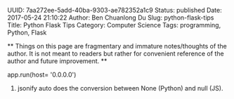 UUID: 7aa272ee-5add-40ba-9303-ae782352a1c9
Status: published
Date: 2017-05-24 21:10:22
Author: Ben Chuanlong Du
Slug: python-flask-tips
Title: Python Flask Tips
Category: Computer Science
Tags: programming, Python, Flask

**
Things on this page are
fragmentary and immature notes/thoughts of the author.
It is not meant to readers
but rather for convenient reference of the author and future improvement.
**

app.run(host= '0.0.0.0')

1. jsonify auto does the conversion between None (Python) and null (JS).

